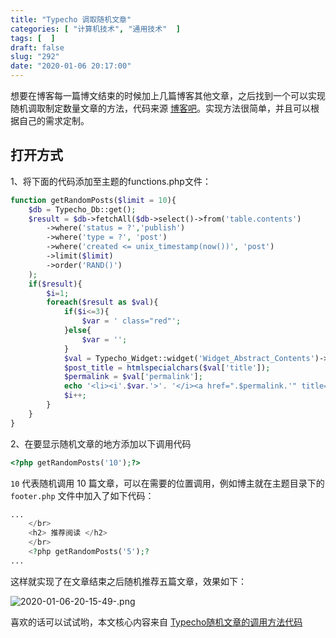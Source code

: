 ```yaml
---
title: "Typecho 调取随机文章"
categories: [ "计算机技术", "通用技术"  ]
tags: [  ]
draft: false
slug: "292"
date: "2020-01-06 20:17:00"
---
```


想要在博客每一篇博文结束的时候加上几篇博客其他文章，之后找到一个可以实现随机调取制定数量文章的方法，代码来源 [博客吧](https://www.boke8.net/)。实现方法很简单，并且可以根据自己的需求定制。

## 打开方式

1、将下面的代码添加至主题的functions.php文件：

```php
function getRandomPosts($limit = 10){    
    $db = Typecho_Db::get();
    $result = $db->fetchAll($db->select()->from('table.contents')
		->where('status = ?','publish')
		->where('type = ?', 'post')
		->where('created <= unix_timestamp(now())', 'post')
		->limit($limit)
		->order('RAND()')
	);
	if($result){
		$i=1;
		foreach($result as $val){
			if($i<=3){
				$var = ' class="red"';
			}else{
				$var = '';
			}
			$val = Typecho_Widget::widget('Widget_Abstract_Contents')->push($val);
			$post_title = htmlspecialchars($val['title']);
			$permalink = $val['permalink'];
			echo '<li><i'.$var.'>'. '</i><a href=".$permalink.'" title="'.$post_title." target="_blank">'.$post_title.'</a></li></br>';
			$i++;
		}
	}
}
```

2、在要显示随机文章的地方添加以下调用代码

```php
<?php getRandomPosts('10');?>
```

`10` 代表随机调用 10 篇文章，可以在需要的位置调用，例如博主就在主题目录下的 `footer.php` 文件中加入了如下代码：

```php
...
    </br>
    <h2> 推荐阅读 </h2>
    </br>
    <?php getRandomPosts('5');?
...
```

这样就实现了在文章结束之后随机推荐五篇文章，效果如下：

![2020-01-06-20-15-49-.png](https://imagehost-cdn.frytea.com/images/2020/01/06/2020-01-06-20-15-49-.png)

喜欢的话可以试试哟，本文核心内容来自 [Typecho随机文章的调用方法代码](https://www.boke8.net/typecho-random-articles.html)
